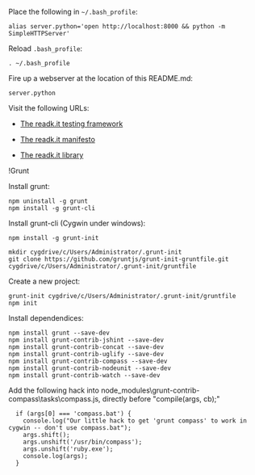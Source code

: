 Place the following in <code>~/.bash_profile</code>:

    alias server.python='open http://localhost:8000 && python -m SimpleHTTPServer'

Reload <code>.bash_profile</code>:

    . ~/.bash_profile

Fire up a webserver at the location of this README.md:

    server.python

Visit the following URLs:

* [The readk.it testing framework](http://localhost:8000/OEBPS/readk.it/js/test/)

* [The readk.it manifesto](http://localhost:8000/OEBPS/readk.it/index.html)

* [The readk.it library](http://localhost:8000/OEBPS/readk.it/library/library.html)

!Grunt

Install grunt:

    npm uninstall -g grunt
    npm install -g grunt-cli

Install grunt-cli (Cygwin under windows):

    npm install -g grunt-init

    mkdir cygdrive/c/Users/Administrator/.grunt-init
    git clone https://github.com/gruntjs/grunt-init-gruntfile.git cygdrive/c/Users/Administrator/.grunt-init/gruntfile

Create a new project:

    grunt-init cygdrive/c/Users/Administrator/.grunt-init/gruntfile
    npm init

Install dependendices:

    npm install grunt --save-dev
    npm install grunt-contrib-jshint --save-dev
    npm install grunt-contrib-concat --save-dev
    npm install grunt-contrib-uglify --save-dev
    npm install grunt-contrib-compass --save-dev
    npm install grunt-contrib-nodeunit --save-dev
    npm install grunt-contrib-watch --save-dev

Add the following hack into node_modules\grunt-contrib-compass\tasks\compass.js, directly before "compile(args, cb);"

      if (args[0] === 'compass.bat') {
        console.log("Our little hack to get 'grunt compass' to work in cygwin -- don't use compass.bat");
        args.shift();
        args.unshift('/usr/bin/compass');
        args.unshift('ruby.exe');
        console.log(args);
      }
